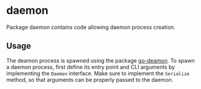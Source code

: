 # daemon

Package daemon contains code allowing daemon process creation.

## Usage
The deamon process is spawned using the package [go-deamon](https://github.com/sevlyar/go-daemon/tree/master).
To spawn a daemon process, first define its entry point and CLI arguments by implementing the `Daemon` interface. 
Make sure to implement the `Serialize` method, so that arguments can be properly passed to the daemon.